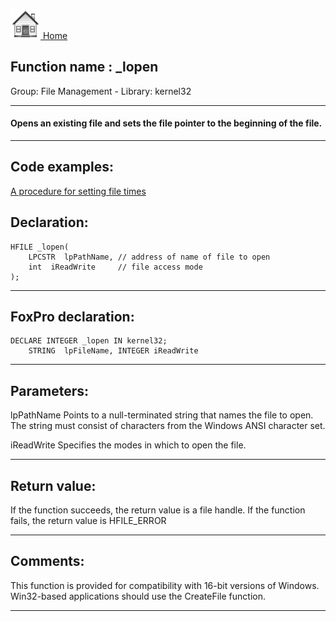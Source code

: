 [<img src="../../images/home.png"> Home ](https://github.com/VFPX/Win32API)  

## Function name : _lopen
Group: File Management - Library: kernel32    
***  


#### Opens an existing file and sets the file pointer to the beginning of the file.
***  


## Code examples:
[A procedure for setting file times](../../samples/sample_128.md)  

## Declaration:
```foxpro  
HFILE _lopen(
	LPCSTR  lpPathName,	// address of name of file to open
	int  iReadWrite 	// file access mode
);  
```  
***  


## FoxPro declaration:
```foxpro  
DECLARE INTEGER _lopen IN kernel32;
	STRING  lpFileName, INTEGER iReadWrite  
```  
***  


## Parameters:
lpPathName
Points to a null-terminated string that names the file to open. The string must consist of characters from the Windows ANSI character set. 

iReadWrite
Specifies the modes in which to open the file.  
***  


## Return value:
If the function succeeds, the return value is a file handle. If the function fails, the return value is HFILE_ERROR  
***  


## Comments:
This function is provided for compatibility with 16-bit versions of Windows. Win32-based applications should use the CreateFile function.  
  
***  

